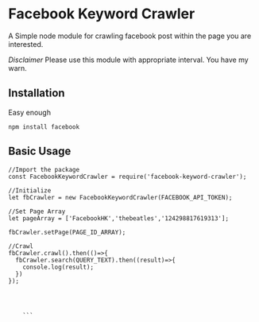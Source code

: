 Facebook Keyword Crawler
====================
A Simple node module for crawling facebook post within the page you are interested.

*Disclaimer*
Please use this module with appropriate interval.  You have my warn.  

Installation
--------------------

Easy enough
```
npm install facebook
```

Basic Usage
-------------------


```
//Import the package
const FacebookKeywordCrawler = require('facebook-keyword-crawler');

//Initialize
let fbCrawler = new FacebookKeywordCrawler(FACEBOOK_API_TOKEN);

//Set Page Array 
let pageArray = ['FacebookHK','thebeatles','124298817619313'];

fbCrawler.setPage(PAGE_ID_ARRAY);

//Crawl
fbCrawler.crawl().then(()=>{
  fbCrawler.search(QUERY_TEXT).then((result)=>{
    console.log(result);
  })
});




    ```


